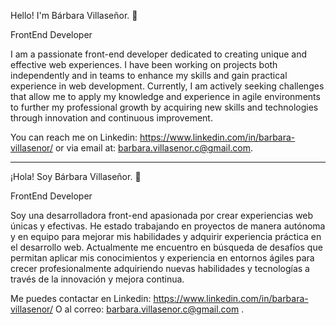 Hello! I'm Bárbara Villaseñor. 👋

FrontEnd Developer

I am a passionate front-end developer dedicated to creating unique and effective web experiences. I have been working on projects both independently and in
teams to enhance my skills and gain practical experience in web development. Currently, I am actively seeking challenges that allow me to apply my knowledge
and experience in agile environments to further my professional growth by acquiring new skills and technologies through innovation and continuous improvement.

You can reach me on Linkedin: https://www.linkedin.com/in/barbara-villasenor/ or via email at: barbara.villasenor.c@gmail.com.

---------------------------------------------------------------------------------------------------------------------------------------------------------------

¡Hola! Soy Bárbara Villaseñor. 👋

FrontEnd Developer
  
Soy una desarrolladora front-end apasionada por crear experiencias web únicas y efectivas. He estado trabajando en proyectos de manera autónoma y en equipo 
para mejorar mis habilidades y adquirir experiencia práctica en el desarrollo web. Actualmente me encuentro en búsqueda de desafíos que permitan aplicar 
mis conocimientos y experiencia en entornos ágiles para crecer profesionalmente adquiriendo nuevas habilidades y tecnologías a través de la innovación y 
mejora continua.

Me puedes contactar en Linkedin: https://www.linkedin.com/in/barbara-villasenor/ O al correo: barbara.villasenor.c@gmail.com .
